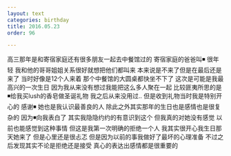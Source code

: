 ```yaml
---
layout: text
categories: birthday
title: 2016.05.23
order: 96

---
```


高三那年是和寄宿家庭还有很多朋友一起去中餐馆过的 寄宿家庭的爸爸叫◾ 很年轻 我和他的哥哥姐姐关系很好就想把他们都叫来 本来说是不来了但是在最后还是来了 当时好像是12个人来着 那个中餐馆的大圆桌都快坐不下了 这次是可能是我最高兴的一次生日 因为我从来没有想过我能把这么多人聚在一起 比较匪夷所思的是◾给我买lush的香皂做圣诞礼物 我之后从来没用过.. 但是收到礼物当时我是特别开心的 感谢◾ 她也是我认识最善良的人 
除此之外其实那年的生日也是感情也是很复杂的 因为◾向我表白了 其实我隐隐约约的有意识到这个 但我真的对她没有感觉 以前也能感觉到这种事情 但这是我第一次明确的拒绝一个人 我其实很开心我生日那天她来了 但是心里还是很忐忑 但是因为以前的事我做好了最坏的心理准备 不过之后发现其实不论是拒绝还是接受 真心的表达出感情都是很重要的